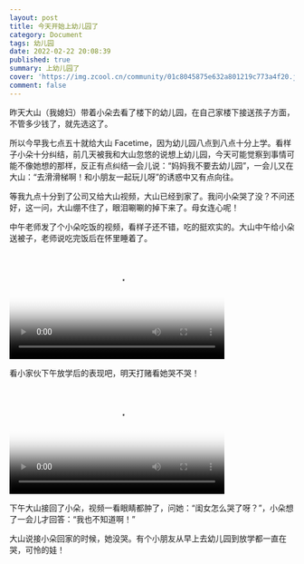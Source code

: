 ```yaml
---
layout: post
title: 今天开始上幼儿园了
category: Document
tags: 幼儿园
date: 2022-02-22 20:08:39
published: true
summary: 上幼儿园了
cover: 'https://img.zcool.cn/community/01c8045875e632a801219c773a4f20.jpg@3000w_1l_0o_100sh.jpg'
comment: false
---
```


昨天大山（我媳妇）带着小朵去看了楼下的幼儿园，在自己家楼下接送孩子方面，不管多少钱了，就先选这了。

所以今早我七点五十就给大山 Facetime，因为幼儿园八点到八点十分上学。看样子小朵十分纠结，前几天被我和大山忽悠的说想上幼儿园，今天可能觉察到事情可能不像她想的那样，反正有点纠结一会儿说：“妈妈我不要去幼儿园”，一会儿又在大山：“去滑滑梯啊！和小朋友一起玩儿呀”的诱惑中又有点向往。

等我九点十分到了公司又给大山视频，大山已经到家了。我问小朵哭了没？不问还好，这一问，大山绷不住了，眼泪唰唰的掉下来了。母女连心呢！

中午老师发了个小朵吃饭的视频，看样子还不错，吃的挺欢实的。大山中午给小朵送被子，老师说吃完饭后在怀里睡着了。

<video data-v-1cd84dd5="" poster="//ci.xiaohongshu.com/937cb1de-4ac8-3901-7940-3e826b4dceb8?imageView2/2/w/1080/format/jpg" src="http://v.xiaohongshu.com/01e2173e26638357010370037f2acae7a3_259.mp4?sign=7f92e1316bf5eed3a9100a8bcf99e5fa&amp;t=621a4e80" controls="controls" objectfit="contain" width="380px"></video>

看小家伙下午放学后的表现吧，明天打赌看她哭不哭！

<!--
![图一：幼儿园吃饭的小朵]({{ site.baseurl }}/image/kindergarden/20220222_1545580.jpg)
-->

<video data-v-1cd84dd5="" poster="//ci.xiaohongshu.com/00358683-654c-973f-664a-8539d30cc64d?imageView2/2/w/1080/format/jpg" src="http://v.xiaohongshu.com/01e2173e78638e70018370037f2acc3616_259.mp4?sign=d2aab00bc073ce57259a70affe78d6af&amp;t=621a4e80" controls="controls" objectfit="contain" width="380px"></video>

下午大山接回了小朵，视频一看眼睛都肿了，问她：“闺女怎么哭了呀？”，小朵想了一会儿才回答：“我也不知道啊！”

大山说接小朵回家的时候，她没哭。有个小朋友从早上去幼儿园到放学都一直在哭，可怜的娃！
